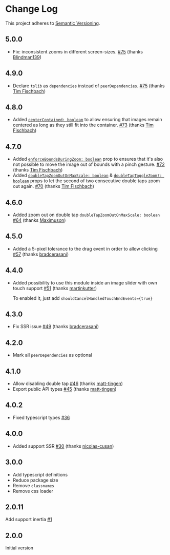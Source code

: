 # Change Log

This project adheres to [Semantic Versioning](http://semver.org/).

## 5.0.0

- Fix: inconsistent zooms in different screen-sizes. [#75](https://github.com/retyui/react-quick-pinch-zoom/pull/82) (thanks [Blindman139](https://github.com/Blindman139))


## 4.9.0

- Declare `tslib` as `dependencies` instead of `peerDependencies`. [#75](https://github.com/retyui/react-quick-pinch-zoom/pull/75) (thanks [Tim Fischbach](https://github.com/tf))

## 4.8.0

- Added [`centerContained: boolean`](https://github.com/retyui/react-quick-pinch-zoom/blob/master/docs/api/README.md#enforceboundsduringzoom-boolean) to allow ensuring that images remain centered as long as they still fit into the container. [#73](https://github.com/retyui/react-quick-pinch-zoom/pull/73) (thanks [Tim Fischbach](https://github.com/tf))

## 4.7.0

- Added [`enforceBoundsDuringZoom: boolean`](https://github.com/retyui/react-quick-pinch-zoom/blob/master/docs/api/README.md#enforceboundsduringzoom-boolean) prop to ensures that it's also not possible to move the image out of bounds with a pinch gesture. [#72](https://github.com/retyui/react-quick-pinch-zoom/pull/72) (thanks [Tim Fischbach](https://github.com/tf))
- Added [`doubleTapZoomOutOnMaxScale: boolean`](https://github.com/retyui/react-quick-pinch-zoom/blob/master/docs/api/README.md#doubletapzoomoutonmaxscale-boolean) & [`doubleTapToggleZoom?: boolean`](https://github.com/retyui/react-quick-pinch-zoom/blob/master/docs/api/README.md#doubletaptogglezoom-boolean) props to let the second of two consecutive double taps zoom out again. [#70](https://github.com/retyui/react-quick-pinch-zoom/pull/70) (thanks [Tim Fischbach](https://github.com/tf))

## 4.6.0

- Added zoom out on double tap `doubleTapZoomOutOnMaxScale: boolean` [#64](https://github.com/retyui/react-quick-pinch-zoom/pull/64) (thanks [Maximuson](https://github.com/Maximuson))

## 4.5.0

- Added a 5-pixel tolerance to the drag event in order to allow clicking [#57](https://github.com/retyui/react-quick-pinch-zoom/pull/57) (thanks [bradcerasani](https://github.com/bradcerasani))

## 4.4.0

- Added possibility to use this module inside an image slider with own touch support   [#51](https://github.com/retyui/react-quick-pinch-zoom/issues/51) (thanks [martinkutter](https://github.com/martinkutter))

  To enabled it, just add `shouldCancelHandledTouchEndEvents={true}`

## 4.3.0

- Fix SSR issue [#49](https://github.com/retyui/react-quick-pinch-zoom/pull/49) (thanks [bradcerasani](https://github.com/bradcerasani))

## 4.2.0

- Mark all `peerDependencies` as optional

## 4.1.0

- Allow disabling double tap [#46](https://github.com/retyui/react-quick-pinch-zoom/pull/46) (thanks [matt-tingen](https://github.com/matt-tingen))
- Export public API types [#45](https://github.com/retyui/react-quick-pinch-zoom/pull/45) (thanks [matt-tingen](https://github.com/matt-tingen))

## 4.0.2

- Fixed typescript types [#36](https://github.com/retyui/react-quick-pinch-zoom/issues/36)

## 4.0.0

- Added support SSR [#30](https://github.com/retyui/react-quick-pinch-zoom/pull/30) (thanks [nicolas-cusan](https://github.com/nicolas-cusan))

## 3.0.0

- Add typescript definitions
- Reduce package size
- Remove `classnames`
- Remove css loader

## 2.0.11

Add support inertia [#1](https://github.com/retyui/react-quick-pinch-zoom/pull/1)

## 2.0.0

Initial version
